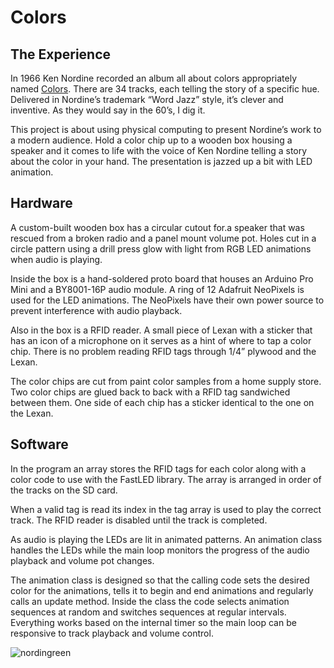 # Colors

## The Experience

In 1966 Ken Nordine recorded an album all about colors appropriately named [Colors](https://music.apple.com/us/album/colors/526618816). There are 34 tracks, each telling the story of a specific hue. Delivered in Nordine’s trademark “Word Jazz” style, it’s clever and inventive.  As they would say in the 60’s, I dig it.

This project is about using physical computing to present Nordine’s work to a modern audience.  Hold a color chip up to a wooden box housing a speaker and it comes to life with the voice of Ken Nordine telling a story about the color in your hand.  The presentation is jazzed up a bit with LED animation.

## Hardware

A custom-built wooden box has a circular cutout for.a speaker that was rescued from a broken radio and a panel mount volume pot. Holes cut in a circle pattern using a drill press glow with light from RGB LED animations when audio is playing. 

Inside the box is a hand-soldered proto board that houses an Arduino Pro Mini and a BY8001-16P audio module.  A ring of 12 Adafruit NeoPixels is used for the LED animations.  The NeoPixels have their own power source to prevent interference with audio playback.

Also in the box is a RFID reader.  A small piece of Lexan with a sticker that has an icon of a microphone on it serves as a hint of where to tap a color chip.  There is no problem reading RFID tags through 1/4” plywood and the Lexan.  

The color chips are cut from paint color samples from a home supply store.  Two color chips are glued back to back with a RFID tag sandwiched between them. One side of each chip has a sticker identical to the one on the Lexan.

## Software

In the program an array stores the RFID tags for each color along with a color code to use with the FastLED library.   The array is arranged in order of the tracks on the SD card.

When a valid tag is read its index in the tag array is used to play the correct track.  The RFID reader is disabled until the track is completed.

As audio is playing the LEDs are lit in animated patterns.  An animation class handles the LEDs while the main loop monitors the progress of the audio playback and volume pot changes.  

The animation class is designed so that the calling code sets the desired color for the animations, tells it to begin and end animations and regularly calls an update method.  Inside the class the code selects animation sequences at random and switches sequences at regular intervals.  Everything works based on the internal timer so the main loop can be responsive to track playback and volume control.

![nordingreen](https://user-images.githubusercontent.com/318132/81127657-eace7580-8f0c-11ea-9f6f-8cd5601da396.jpg)
